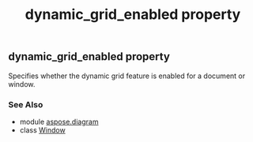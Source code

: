 ﻿---
title: dynamic_grid_enabled property
second_title: Aspose.Diagram for Python via .NET API References
description: 
type: docs
weight: 60
url: /python-net/aspose.diagram/window/dynamic_grid_enabled/
is_root: false
---

## dynamic_grid_enabled property


Specifies whether the dynamic grid feature is enabled for a document or window.

### See Also
* module [aspose.diagram](../../)
* class [Window](/diagram/python-net/aspose.diagram/window)
